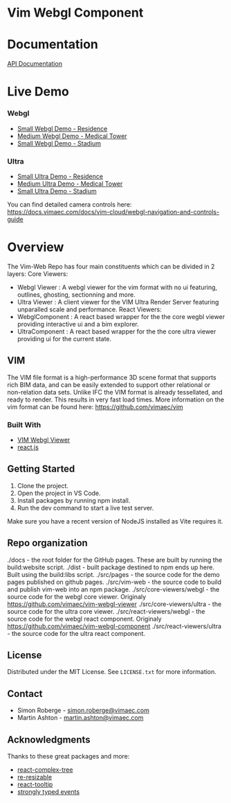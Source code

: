 # Vim Webgl Component

# Documentation

[API Documentation](https://vimaec.github.io/vim-web/api/)

# Live Demo

### Webgl
- [Small Webgl Demo - Residence](https://vimaec.github.io/vim-web/webgl)
- [Medium Webgl Demo - Medical Tower](https://vimaec.github.io/vim-web/webgl?vim=https://vim.azureedge.net/samples/skanska.vim)
- [Small Webgl Demo - Stadium](https://vimaec.github.io/vim-web/webgl?vim=https://vim.azureedge.net/samples/stadium.vim)

### Ultra
- [Small Ultra Demo - Residence](https://vimaec.github.io/vim-web/ultra)
- [Medium Ultra Demo - Medical Tower](https://vimaec.github.io/vim-web/ultra?vim=https://vim.azureedge.net/samples/skanska.vim)
- [Small Ultra Demo - Stadium](https://vimaec.github.io/vim-web/ultra?vim=https://vim.azureedge.net/samples/stadium.vim)

You can find detailed camera controls here:  
https://docs.vimaec.com/docs/vim-cloud/webgl-navigation-and-controls-guide

# Overview

The Vim-Web Repo has four main constituents which can be divided in 2 layers:
Core Viewers:
- Webgl Viewer : A webgl viewer for the vim format with no ui featuring, outlines, ghosting, sectionning and more.
- Ultra Viewer : A client viewer for the VIM Ultra Render Server featuring unparalled scale and performance.
React Viewers:
- WebglComponent : A react based wrapper for the the core wegbl viewer providing interactive ui and a bim explorer.
- UltraComponent : A react based wrapper for the the core ultra viewer providing ui for the current state.

## VIM

The VIM file format is a high-performance 3D scene format that supports rich BIM data, and can be easily extended to support other relational or non-relation data sets.
Unlike IFC the VIM format is already tessellated, and ready to render. This results in very fast load times.
More information on the vim format can be found here: https://github.com/vimaec/vim

### Built With

- [VIM Webgl Viewer](https://github.com/vimaec/vim-webgl-viewer)
- [react.js](https://reactjs.org/)

## Getting Started

1. Clone the project.
2. Open the project in VS Code.
3. Install packages by running npm install.
4. Run the dev command to start a live test server.

Make sure you have a recent version of NodeJS installed as Vite requires it.

## Repo organization

./docs - the root folder for the GitHub pages. These are built by running the build:website script.
./dist - built package destined to npm ends up here. Built using the build:libs script.
./src/pages - the source code for the demo pages published on github pages. 
./src/vim-web - the source code to build and publish vim-web into an npm package.
./src/core-viewers/webgl - the source code for the webgl core viewer. Originaly https://github.com/vimaec/vim-webgl-viewer
./src/core-viewers/ultra - the source code for the ultra core viewer.
./src/react-viewers/webgl - the source code for the webgl react component. Originaly https://github.com/vimaec/vim-webgl-component
./src/react-viewers/ultra -  the source code for the ultra react component.  


## License

Distributed under the MIT License. See `LICENSE.txt` for more information.

## Contact

- Simon Roberge - simon.roberge@vimaec.com
- Martin Ashton - martin.ashton@vimaec.com

## Acknowledgments

Thanks to these great packages and more:

- [react-complex-tree](https://github.com/lukasbach/react-complex-tree)
- [re-resizable](https://github.com/bokuweb/re-resizable)
- [react-tooltip](https://github.com/ReactTooltip/react-tooltip)
- [strongly typed events](https://github.com/KeesCBakker/Strongly-Typed-Events-for-TypeScript#readme)
